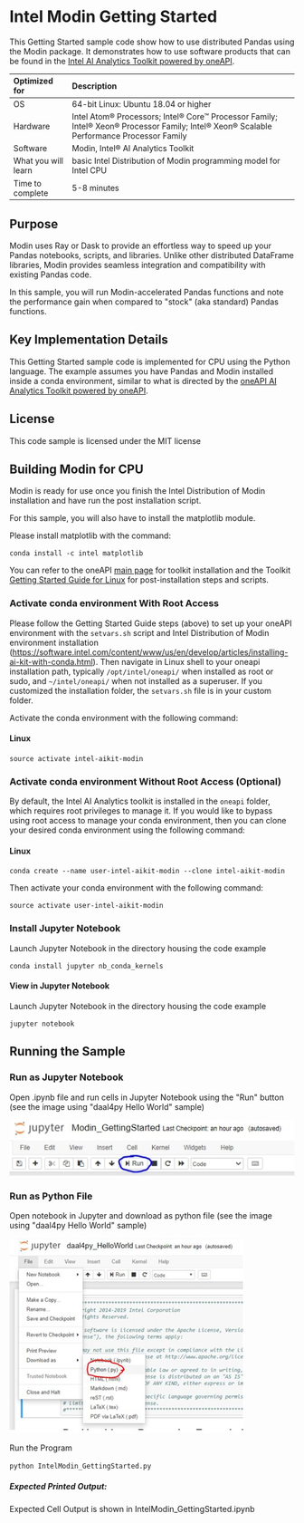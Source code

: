 # Intel Modin Getting Started
This Getting Started sample code show how to use distributed Pandas using the Modin package. It demonstrates how to use software products that can be found in the [Intel AI Analytics Toolkit powered by oneAPI](https://software.intel.com/content/www/us/en/develop/tools/oneapi/ai-analytics-toolkit.html). 

| Optimized for                     | Description
| :---                              | :---
| OS                                | 64-bit Linux: Ubuntu 18.04 or higher
| Hardware                          | Intel Atom® Processors; Intel® Core™ Processor Family; Intel® Xeon® Processor Family; Intel® Xeon® Scalable Performance Processor Family
| Software                          | Modin, Intel® AI Analytics Toolkit
| What you will learn               | basic Intel Distribution of Modin programming model for Intel CPU
| Time to complete                  | 5-8 minutes

## Purpose
Modin uses Ray or Dask to provide an effortless way to speed up your Pandas notebooks, scripts, and libraries. Unlike other distributed DataFrame libraries, Modin provides seamless integration and compatibility with existing Pandas code. 

In this sample, you will run Modin-accelerated Pandas functions and note the performance gain when compared to "stock" (aka standard) Pandas functions.

## Key Implementation Details
This Getting Started sample code is implemented for CPU using the Python language. The example assumes you have Pandas and Modin installed inside a conda environment, similar to what is directed by the [oneAPI AI Analytics Toolkit powered by oneAPI](https://software.intel.com/content/www/us/en/develop/articles/installing-ai-kit-with-conda.html). 

## License

This code sample is licensed under the MIT license

## Building Modin for CPU

Modin is ready for use once you finish the Intel Distribution of Modin installation and have run the post installation script.

For this sample, you will also have to install the matplotlib module. 

Please install matplotlib with the command: 

```
conda install -c intel matplotlib
```

You can refer to the oneAPI [main page](https://software.intel.com/en-us/oneapi) for toolkit installation and the Toolkit [Getting Started Guide for Linux](https://software.intel.com/en-us/get-started-with-intel-oneapi-linux-get-started-with-the-intel-ai-analytics-toolkit) for post-installation steps and scripts.


### Activate conda environment With Root Access

Please follow the Getting Started Guide steps (above) to set up your oneAPI environment with the `setvars.sh` script and Intel Distribution of Modin environment installation (https://software.intel.com/content/www/us/en/develop/articles/installing-ai-kit-with-conda.html). Then navigate in Linux shell to your oneapi installation path, typically `/opt/intel/oneapi/` when installed as root or sudo, and `~/intel/oneapi/` when not installed as a superuser. If you customized the installation folder, the `setvars.sh` file is in your custom folder.

Activate the conda environment with the following command:

#### Linux
```
source activate intel-aikit-modin
```

### Activate conda environment Without Root Access (Optional)

By default, the Intel AI Analytics toolkit is installed in the `oneapi` folder, which requires root privileges to manage it. If you would like to bypass using root access to manage your conda environment, then you can clone your desired conda environment using the following command:

#### Linux
```
conda create --name user-intel-aikit-modin --clone intel-aikit-modin
```

Then activate your conda environment with the following command:

```
source activate user-intel-aikit-modin
```


### Install Jupyter Notebook

Launch Jupyter Notebook in the directory housing the code example

```
conda install jupyter nb_conda_kernels
```

#### View in Jupyter Notebook


Launch Jupyter Notebook in the directory housing the code example

```
jupyter notebook
```

## Running the Sample

### Run as Jupyter Notebook

Open .ipynb file and run cells in Jupyter Notebook using the "Run" button (see the image using "daal4py Hello World" sample)

![Click the Run Button in the Jupyter Notebook](Jupyter_Run.jpg "Run Button on Jupyter Notebook")

### Run as Python File

Open notebook in Jupyter and download as python file (see the image using "daal4py Hello World" sample)

![Download as python file in the Jupyter Notebook](Jupyter_Save_Py.jpg "Download as python file in the Jupyter Notebook")

Run the Program

`python IntelModin_GettingStarted.py`

##### Expected Printed Output:
Expected Cell Output is shown in IntelModin_GettingStarted.ipynb
